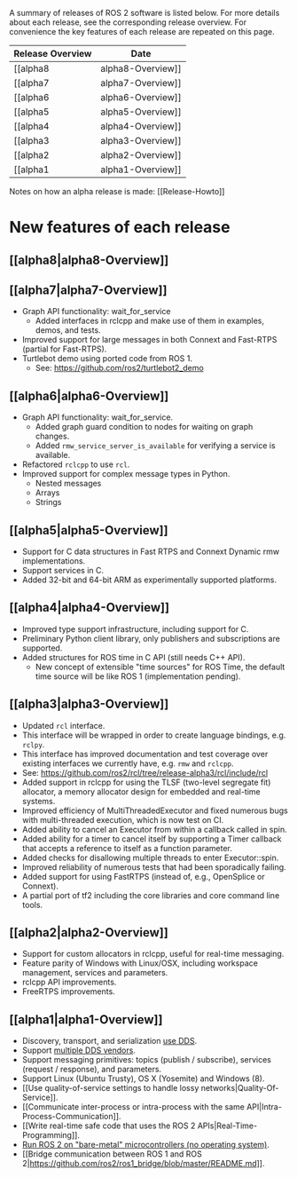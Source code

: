 A summary of releases of ROS 2 software is listed below. For more details about each release, see the corresponding release overview. For convenience the key features of each release are repeated on this page.

| Release Overview | Date |
| --- | --- |
| [[alpha8|alpha8-Overview]] | 4 October 2016 |
| [[alpha7|alpha7-Overview]] | 11 July 2016 |
| [[alpha6|alpha6-Overview]] | 1 June 2016 |
| [[alpha5|alpha5-Overview]] | 5 April 2016 |
| [[alpha4|alpha4-Overview]] | 17 February 2016 |
| [[alpha3|alpha3-Overview]] | 18 December 2015 |
| [[alpha2|alpha2-Overview]] | 3 November 2015 |
| [[alpha1|alpha1-Overview]] | 31 August 2015 |

Notes on how an alpha release is made: [[Release-Howto]]


# New features of each release


## [[alpha8|alpha8-Overview]]


## [[alpha7|alpha7-Overview]]
- Graph API functionality: wait_for_service
  - Added interfaces in rclcpp and make use of them in examples, demos, and tests.
- Improved support for large messages in both Connext and Fast-RTPS (partial for Fast-RTPS).
- Turtlebot demo using ported code from ROS 1.
  - See: https://github.com/ros2/turtlebot2_demo


## [[alpha6|alpha6-Overview]]
- Graph API functionality: wait_for_service.
  - Added graph guard condition to nodes for waiting on graph changes.
  - Added `rmw_service_server_is_available` for verifying a service is available.
- Refactored `rclcpp` to use `rcl`.
- Improved support for complex message types in Python.
  - Nested messages
  - Arrays
  - Strings


## [[alpha5|alpha5-Overview]]
- Support for C data structures in Fast RTPS and Connext Dynamic rmw implementations.
- Support services in C.
- Added 32-bit and 64-bit ARM as experimentally supported platforms.


## [[alpha4|alpha4-Overview]]
- Improved type support infrastructure, including support for C.
- Preliminary Python client library, only publishers and subscriptions are supported.
- Added structures for ROS time in C API (still needs C++ API).
  - New concept of extensible "time sources" for ROS Time, the default time source will be like ROS 1 (implementation pending).

## [[alpha3|alpha3-Overview]]
- Updated `rcl` interface.
 - This interface will be wrapped in order to create language bindings, e.g. `rclpy`.
 - This interface has improved documentation and test coverage over existing interfaces we currently have, e.g. `rmw` and `rclcpp`.
 - See: https://github.com/ros2/rcl/tree/release-alpha3/rcl/include/rcl
- Added support in rclcpp for using the TLSF (two-level segregate fit) allocator, a memory allocator design for embedded and real-time systems.
- Improved efficiency of MultiThreadedExecutor and fixed numerous bugs with multi-threaded execution, which is now test on CI.
- Added ability to cancel an Executor from within a callback called in spin.
- Added ability for a timer to cancel itself by supporting a Timer callback that accepts a reference to itself as a function parameter.
- Added checks for disallowing multiple threads to enter Executor::spin.
- Improved reliability of numerous tests that had been sporadically failing.
- Added support for using FastRTPS (instead of, e.g., OpenSplice or Connext).
- A partial port of tf2 including the core libraries and core command line tools. 

## [[alpha2|alpha2-Overview]]
- Support for custom allocators in rclcpp, useful for real-time messaging.
- Feature parity of Windows with Linux/OSX, including workspace management, services and parameters.
- rclcpp API improvements.
- FreeRTPS improvements.

## [[alpha1|alpha1-Overview]]
- Discovery, transport, and serialization [use DDS](http://design.ros2.org/articles/ros_on_dds.html).
- Support [multiple DDS vendors](http://design.ros2.org/articles/ros_on_dds.html#vendors-and-licensing).
- Support messaging primitives: topics (publish / subscribe), services (request / response), and parameters.
- Support Linux (Ubuntu Trusty), OS X (Yosemite) and Windows (8).
- [[Use quality-of-service settings to handle lossy networks|Quality-Of-Service]].
- [[Communicate inter-process or intra-process with the same API|Intra-Process-Communication]].
- [[Write real-time safe code that uses the ROS 2 APIs|Real-Time-Programming]].
- [Run ROS 2 on "bare-metal" microcontrollers (no operating system)](https://github.com/ros2/freertps/wiki).
- [[Bridge communication between ROS 1 and ROS 2|https://github.com/ros2/ros1_bridge/blob/master/README.md]].